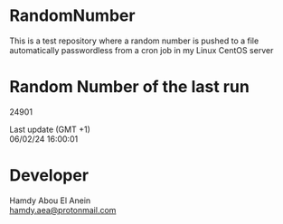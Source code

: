 # RandomNumber    
This is a test repository where a random number is pushed to a file automatically passwordless from a cron job in my Linux CentOS server    
# Random Number of the last run   
24901
      
Last update (GMT +1)    
06/02/24 16:00:01
# Developer    
Hamdy Abou El Anein   
hamdy.aea@protonmail.com
